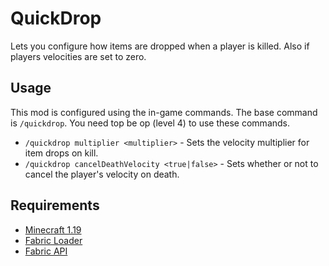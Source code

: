 # QuickDrop

Lets you configure how items are dropped when a player is killed.
Also if players velocities are set to zero.

## Usage

This mod is configured using the in-game commands.
The base command is `/quickdrop`.
You need top be op (level 4) to use these commands.

- `/quickdrop multiplier <multiplier>` - Sets the velocity multiplier for item drops on kill.
- `/quickdrop cancelDeathVelocity <true|false>` - Sets whether or not to cancel the player's velocity on death.

## Requirements

- [Minecraft 1.19](https://minecraft.fandom.com/wiki/Java_Edition_1.19)
- [Fabric Loader](https://fabricmc.net/)
- [Fabric API](https://modrinth.com/mod/fabric-api/version/0.58.0+1.19)
